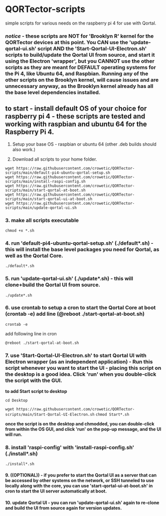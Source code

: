 # QORTector-scripts

simple scripts for various needs on the raspberry pi 4 for use with Qortal.

### *notice* - these scripts are NOT for 'Brooklyn R' kernel for the QORTector devices at this point. You CAN use the 'update-qortal-ui.sh' script AND the 'Start-Qortal-UI-Electron.sh' scripts to build/update the Qortal UI from source, and start it using the Electron 'wrapper', but you CANNOT use the other scripts as they are meant for DEFAULT operating systems for the Pi 4, like Ubuntu 64, and Raspbian. Running any of the other scripts on the Brooklyn kernel, will cause issues and are unnecessary anyway, as the Brooklyn kernel already has all the base level dependencies installed.

## to start - install default OS of your choice for raspberry pi 4 - these scripts are tested and working with raspbian and ubuntu 64 for the Raspberry Pi 4.

1. Setup your base OS - raspbian or ubuntu 64 (other .deb builds should also work.)

2. Download all scripts to your home folder.

```wget https://raw.githubusercontent.com/crowetic/QORTector-scripts/main/Start-Qortal-UI-Electron.sh
wget https://raw.githubusercontent.com/crowetic/QORTector-scripts/main/default-pi4-ubuntu-qortal-setup.sh
wget https://raw.githubusercontent.com/crowetic/QORTector-scripts/main/install-raspi-config.sh
wget https://raw.githubusercontent.com/crowetic/QORTector-scripts/main/start-qortal-at-boot.sh
wget https://raw.githubusercontent.com/crowetic/QORTector-scripts/main/start-qortal-ui-at-boot.sh
wget https://raw.githubusercontent.com/crowetic/QORTector-scripts/main/update-qortal-ui.sh
```

### 3. make all scripts executable

```chmod +x *.sh```

### 4. run 'default-pi4-ubuntu-qortal-setup.sh' (./default*.sh) - this will install the base level packages you need for Qortal, as well as the Qortal Core.

```./default*.sh```

### 5. run 'update-qortal-ui.sh' (./update*.sh) - this will clone+build the Qortal UI from source.

```./update*.sh```

### 6. use crontab to setup a cron to start the Qortal Core at boot (crontab -e) add line (@reboot ./start-qortal-at-boot.sh)

```crontab -e```

add following line in cron

```@reboot ./start-qortal-at-boot.sh```

### 7. use 'Start-Qortal-UI-Electron.sh' to start Qortal UI with Electron wrapper (as an independent application) - Run this script whenever you want to start the UI - placing this script on the desktop is a good idea. Click 'run' when you double-click the script with the GUI.

**to add Start script to desktop**

```cd Desktop```

```wget https://raw.githubusercontent.com/crowetic/QORTector-scripts/main/Start-Qortal-UI-Electron.sh```
```chmod Start*.sh```

**once the script is on the desktop and chmodded, you can double-click from within the OS GUI, and click 'run' on the pop-up message, and the UI will run.**

### 8. install 'raspi-config' with 'install-raspi-config.sh' (./install*.sh)

```./install*.sh```

#### 9. ((OPTIONAL)) - if you prefer to start the Qortal UI as a server that can be accessed by other systems on the network, or SSH tunneled to use locally along with the core, you can use 'start-qortal-ui-at-boot.sh' in cron to start the UI server automatically at boot.

#### 10. update Qortal UI - you can run 'update-qortal-ui.sh' again to re-clone and build the UI from source again for version updates.
